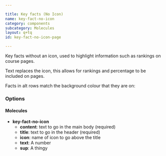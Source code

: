 ```yaml
---

title: Key facts (No Icon)
name: key-fact-no-icon
category: components
subcategory: Molecules
layout: q+tq
id: key-fact-no-icon-page

---
```


<div class="lead"><p>Key facts without an icon, used to highlight information such as rankings on course pages.</p>
</div>

Text replaces the icon, this allows for rankings and percentage to be included on pages.

Facts in alt rows match the background colour that they are on:

<script>
component("grid-row", {"type": "alt1", "class":"js-equal-height-row", "atoms": [
  { "grid-box": { "size": "half", "atoms": { "key-fact-no-icon": {
    "title": "in the UK for chemistry",
    "content": "<p>Times and Sunday Times Good University Guide 2020</p>",
    "text": "2",
    "sup": "nd"
  } } } },
  { "grid-box": { "size": "half", "atoms": { "key-fact-no-icon": {
    "title": "in the UK for chemistry",
    "content": "<p>Guardian University Guide 2020</p>",
    "text": "3",
    "sup": "rd"
  } } } }
] })
+component("grid-row", {"type": "alt2", "class":"js-equal-height-row", "atoms": [
  { "grid-box": { "size": "half", "atoms": { "key-fact-no-icon": {
    "title": "in the UK for chemistry",
    "content": "<p>Times and Sunday Times Good University Guide 2020</p>",
    "text": "2",
    "sup": "nd"
  } } } },
  { "grid-box": { "size": "half", "atoms": { "key-fact-no-icon": {
    "title": "in the UK for chemistry",
    "content": "<p>Guardian University Guide 2020</p>",
    "text": "3",
    "sup": "rd"
  } } } }
] })
+component("grid-row", {"type": "alt3", "class":"js-equal-height-row", "atoms": [
  { "grid-box": { "size": "half", "atoms": { "key-fact-no-icon": {
    "title": "in the UK for chemistry",
    "content": "<p>Times and Sunday Times Good University Guide 2020</p>",
    "text": "2",
    "sup": "nd"
  } } } },
  { "grid-box": { "size": "half", "atoms": { "key-fact-no-icon": {
    "title": "in the UK for chemistry",
    "content": "<p>Guardian University Guide 2020</p>",
    "text": "3",
    "sup": "rd"
  } } } }
] });

</script>

### Options

#### Molecules

* **key-fact-no-icon**
  * **content**: text to go in the main body (required)
  * **title**: text to go in the header (required)
  * **icon**: name of icon to go above the title
  * **text**: A number
  * **sup**: A thingy
